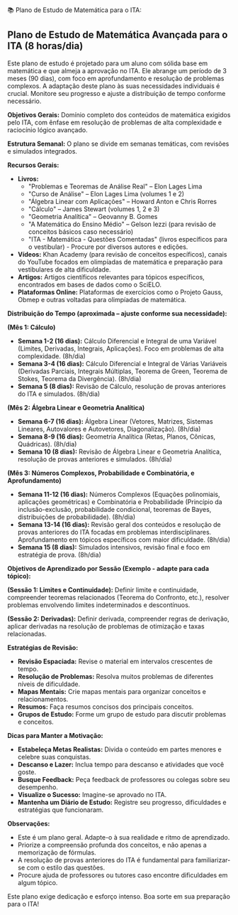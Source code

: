 📚 Plano de Estudo de Matemática para o ITA:

## Plano de Estudo de Matemática Avançada para o ITA (8 horas/dia)

Este plano de estudo é projetado para um aluno com sólida base em matemática e que almeja a aprovação no ITA.  Ele abrange um período de 3 meses (90 dias), com foco em aprofundamento e resolução de problemas complexos. A adaptação deste plano às suas necessidades individuais é crucial. Monitore seu progresso e ajuste a distribuição de tempo conforme necessário.

**Objetivos Gerais:** Domínio completo dos conteúdos de matemática exigidos pelo ITA, com ênfase em resolução de problemas de alta complexidade e raciocínio lógico avançado.

**Estrutura Semanal:**  O plano se divide em semanas temáticas, com revisões e simulados integrados.

**Recursos Gerais:**

* **Livros:**
    * "Problemas e Teoremas de Análise Real" – Elon Lages Lima
    * "Curso de Análise" – Elon Lages Lima (volumes 1 e 2)
    * "Álgebra Linear com Aplicações" – Howard Anton e Chris Rorres
    * "Cálculo" – James Stewart (volumes 1, 2 e 3)
    * "Geometria Analítica" – Geovanny B. Gomes
    * "A Matemática do Ensino Médio" – Gelson Iezzi (para revisão de conceitos básicos caso necessário)
    * "ITA - Matemática - Questões Comentadas" (livros específicos para o vestibular) - Procure por diversos autores e edições.
* **Vídeos:** Khan Academy (para revisão de conceitos específicos),  canais do YouTube focados em olimpíadas de matemática e preparação para vestibulares de alta dificuldade.
* **Artigos:** Artigos científicos relevantes para tópicos específicos, encontrados em bases de dados como o SciELO.
* **Plataformas Online:**  Plataformas de exercícios como o Projeto Gauss, Obmep e outras voltadas para olimpíadas de matemática.


**Distribuição do Tempo (aproximada – ajuste conforme sua necessidade):**

**(Mês 1: Cálculo)**

* **Semana 1-2 (16 dias):** Cálculo Diferencial e Integral de uma Variável (Limites, Derivadas, Integrais, Aplicações).  Foco em problemas de alta complexidade. (8h/dia)
* **Semana 3-4 (16 dias):** Cálculo Diferencial e Integral de Várias Variáveis (Derivadas Parciais, Integrais Múltiplas, Teorema de Green, Teorema de Stokes, Teorema da Divergência). (8h/dia)
* **Semana 5 (8 dias):** Revisão de Cálculo, resolução de provas anteriores do ITA e simulados. (8h/dia)

**(Mês 2: Álgebra Linear e Geometria Analítica)**

* **Semana 6-7 (16 dias):** Álgebra Linear (Vetores, Matrizes, Sistemas Lineares, Autovalores e Autovetores, Diagonalização). (8h/dia)
* **Semana 8-9 (16 dias):** Geometria Analítica (Retas, Planos, Cônicas, Quádricas). (8h/dia)
* **Semana 10 (8 dias):** Revisão de Álgebra Linear e Geometria Analítica, resolução de provas anteriores e simulados. (8h/dia)

**(Mês 3:  Números Complexos, Probabilidade e Combinatória, e Aprofundamento)**

* **Semana 11-12 (16 dias):** Números Complexos (Equações polinomiais, aplicações geométricas) e Combinatória e Probabilidade (Princípio da inclusão-exclusão, probabilidade condicional, teoremas de Bayes, distribuições de probabilidade). (8h/dia)
* **Semana 13-14 (16 dias):** Revisão geral dos conteúdos e resolução de provas anteriores do ITA focadas em problemas interdisciplinares.  Aprofundamento em tópicos específicos com maior dificuldade. (8h/dia)
* **Semana 15 (8 dias):** Simulados intensivos, revisão final e foco em estratégia de prova. (8h/dia)


**Objetivos de Aprendizado por Sessão (Exemplo - adapte para cada tópico):**

**(Sessão 1: Limites e Continuidade):** Definir limite e continuidade, compreender teoremas relacionados (Teorema do Confronto, etc.), resolver problemas envolvendo limites indeterminados e descontínuos.

**(Sessão 2: Derivadas):** Definir derivada, compreender regras de derivação, aplicar derivadas na resolução de problemas de otimização e taxas relacionadas.


**Estratégias de Revisão:**

* **Revisão Espaciada:** Revise o material em intervalos crescentes de tempo.
* **Resolução de Problemas:** Resolva muitos problemas de diferentes níveis de dificuldade.
* **Mapas Mentais:** Crie mapas mentais para organizar conceitos e relacionamentos.
* **Resumos:** Faça resumos concisos dos principais conceitos.
* **Grupos de Estudo:** Forme um grupo de estudo para discutir problemas e conceitos.

**Dicas para Manter a Motivação:**

* **Estabeleça Metas Realistas:** Divida o conteúdo em partes menores e celebre suas conquistas.
* **Descanso e Lazer:** Inclua tempo para descanso e atividades que você goste.
* **Busque Feedback:** Peça feedback de professores ou colegas sobre seu desempenho.
* **Visualize o Sucesso:** Imagine-se aprovado no ITA.
* **Mantenha um Diário de Estudo:** Registre seu progresso, dificuldades e estratégias que funcionaram.


**Observações:**

* Este é um plano geral. Adapte-o à sua realidade e ritmo de aprendizado.
*  Priorize a compreensão profunda dos conceitos, e não apenas a memorização de fórmulas.
*  A resolução de provas anteriores do ITA é fundamental para familiarizar-se com o estilo das questões.
*  Procure ajuda de professores ou tutores caso encontre dificuldades em algum tópico.


Este plano exige dedicação e esforço intenso.  Boa sorte em sua preparação para o ITA!
